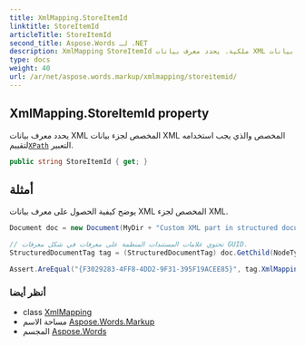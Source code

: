 ```yaml
---
title: XmlMapping.StoreItemId
linktitle: StoreItemId
articleTitle: StoreItemId
second_title: Aspose.Words لـ .NET
description: XmlMapping StoreItemId ملكية. يحدد معرف بيانات XML المخصص لجزء بيانات XML المخصص والذي يجب استخدامه لتقييمXPath التعبير في C#.
type: docs
weight: 40
url: /ar/net/aspose.words.markup/xmlmapping/storeitemid/
---
```

## XmlMapping.StoreItemId property

يحدد معرف بيانات XML المخصص لجزء بيانات XML المخصص والذي يجب استخدامه لتقييم[`XPath`](../xpath/) التعبير.

```csharp
public string StoreItemId { get; }
```

## أمثلة

يوضح كيفية الحصول على معرف بيانات XML المخصص لجزء XML.

```csharp
Document doc = new Document(MyDir + "Custom XML part in structured document tag.docx");

// تحتوي علامات المستندات المنظمة على معرفات في شكل معرفات GUID.
StructuredDocumentTag tag = (StructuredDocumentTag) doc.GetChild(NodeType.StructuredDocumentTag, 0, true);

Assert.AreEqual("{F3029283-4FF8-4DD2-9F31-395F19ACEE85}", tag.XmlMapping.StoreItemId);
```

### أنظر أيضا

* class [XmlMapping](../)
* مساحة الاسم [Aspose.Words.Markup](../../../aspose.words.markup/)
* المجسم [Aspose.Words](../../../)
